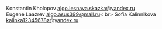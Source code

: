 Konstantin Kholopov algo.lesnaya.skazka@yandex.ru<br>
Eugene Laazrev algo.asus399@mail.ru< br>
Sofia Kalinnikova kalinka12345678z@yandex.ru<br>


